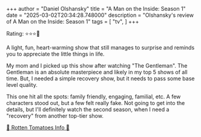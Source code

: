 +++
author = "Daniel Olshansky"
title = "A Man on the Inside: Season 1"
date = "2025-03-02T20:34:28.748000"
description = "Olshansky's review of A Man on the Inside: Season 1"
tags = [
    "tv",
]
+++

Rating: ⭐⭐⭐🌟

A light, fun, heart-warming show that still manages to surprise and reminds you
to appreciate the little things in life.

My mom and I picked up this show after watching "The Gentleman". The Gentleman is
an absolute masterpiece and likely in my top 5 shows of all time. But, I needed
a simple recovery show, but it needs to pass some base level quality.

This one hit all the spots: family friendly, engaging, familial, etc. A few characters
stood out, but a few felt really fake. Not going to get into the details, but I'll
definitely watch the second season, when I need a "recovery" from another top-tier show.

[🍅 Rotten Tomatoes Info 🍅](https://www.rottentomatoes.com/tv/a_man_on_the_inside/s01)
